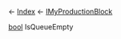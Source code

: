 ← [Index](Api-Index) ← [IMyProductionBlock](Sandbox.ModAPI.Ingame.IMyProductionBlock)

[bool](System.Boolean) IsQueueEmpty